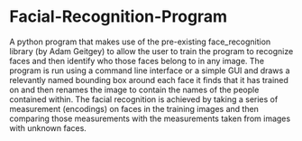# Facial-Recognition-Program

A python program that makes use of the pre-existing face_recognition library (by Adam Geitgey) to allow the user to train the program to recognize faces and then identify who those faces belong to in any image. 
The program is run using a command line interface or a simple GUI and draws a relevantly named bounding box around each face it finds that it has trained on and then renames the image to contain the names 
of the people contained within.
The facial recognition is achieved by taking a series of measurement (encodings) on faces in the training images and then comparing those measurements with the measurements taken from images with unknown faces.
